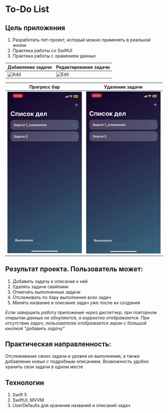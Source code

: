 # To-Do List
## Цель приложения
1. Разработать пет-проект, который можно применять в реальной жизни
2. Практика работы со SwiftUI
3. Практика работы с хранением данных 

| Добавление задачи | Редактирование задачи |
|-|-|
| ![Add](assets/create.gif) | ![Edit](assets/edit.gif) |

| Прогресс бар | Удаление задачи |
|-|-|
| ![Checked](assets/checked.gif) | ![Delete](assets/delete.gif) |

## Результат проекта. Пользователь может:
1. Добавить задачу и описание к ней
2. Удалять задачи свайпами
3. Отмечать выполненные задачи
4. Отслеживать по бару выполнение всех задач
5. Менять название и описание задач уже после их создания

_Если завершить работу приложения через диспетчер, при повторном открытии данные не обнуляются, а корректно отображаются. При отсутствии задач, пользователю отображается экран с большой кнопкой "добавить задачу"_

## Практическая направленность:
Отслеживание своих задачи и уровня их выполнения, а также добавление новых с подробным описанием. Возможность удобно хранить свои задачи в одном месте

## Технологии
1. Swift 5
2. SwiftUI, MVVM
3. UserDefaults для хранения названий и описаний задач
